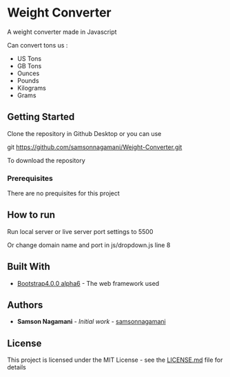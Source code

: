 # Weight Converter

A weight converter made in Javascript

Can convert tons us :
* US Tons
* GB Tons
* Ounces
* Pounds
* Kilograms
* Grams


## Getting Started

Clone the repository in Github Desktop or you can use

 git https://github.com/samsonnagamani/Weight-Converter.git

To download the repository

### Prerequisites

There are no prequisites for this project

## How to run

Run local server or live server port settings to 5500

Or change domain name and port in js/dropdown.js line 8

## Built With

* [Bootstrap4.0.0 alpha6](https://v4-alpha.getbootstrap.com/getting-started/download/) - The web framework used


## Authors

* **Samson Nagamani** - *Initial work* - [samsonnagamani](https://github.com/samsonnagamani)

## License

This project is licensed under the MIT License - see the [LICENSE.md](LICENSE.md) file for details
